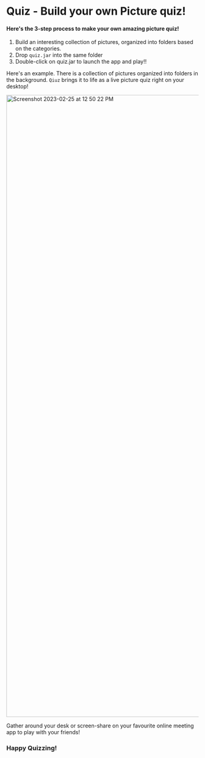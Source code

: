 # Quiz - Build your own Picture quiz!

#### Here's the 3-step process to make your own amazing picture quiz!

 1. Build an interesting collection of pictures, organized into folders based on the categories.
 2. Drop `quiz.jar` into the same folder
 3. Double-click on quiz.jar to launch the app and play!!
 
Here's an example. There is a collection of pictures organized into folders in the background. `Qiuz` brings it to life as a live picture quiz right on your desktop! 

<img width="1627" alt="Screenshot 2023-02-25 at 12 50 22 PM" src="https://user-images.githubusercontent.com/8006169/221344728-b68594c1-5d00-4794-b54d-64309d3cbca0.png">

Gather around your desk or screen-share on your favourite online meeting app to play with your friends!
 
### Happy Quizzing!
